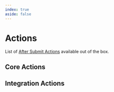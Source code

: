```yaml
---
index: true
aside: false
---
```


<script setup>
import { ref } from 'vue'
import {data} from './index.data.js'

const actions = data.map(d => ({
  ...d,
  details: d.description || '',
}))

const coreActions = actions.filter(d => d.core)
const otherActions = actions.filter(d => !d.core)
</script>

# Actions

List of [After Submit Actions](../after-submit-actions) available out of the box.

## Core Actions

<TmIndex
  :items="coreActions"
/>

## Integration Actions

<TmIndex
  :items="otherActions"
/>
